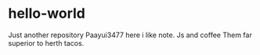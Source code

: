 # hello-world
Just another repository
Paayui3477 here i like note. Js and coffee 
Them far superior to herth tacos. 
